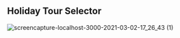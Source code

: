 ## Holiday Tour Selector

![screencapture-localhost-3000-2021-03-02-17_26_43 (1)](https://user-images.githubusercontent.com/68294925/109647738-b0ab2000-7b7f-11eb-88f9-c4722aac6cc0.png)

